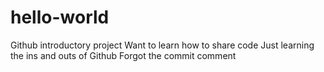 # hello-world
Github introductory project
Want to learn how to share code
Just learning the ins and outs of Github
Forgot the commit comment
